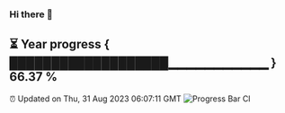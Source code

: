 ### Hi there 👋
⏳ Year progress { ███████████████████▁▁▁▁▁▁▁▁▁▁▁ } 66.37 %
---
⏰ Updated on Thu, 31 Aug 2023 06:07:11 GMT
![Progress Bar CI](https://github.com/Moyi321/Moyi321/workflows/Progress%20Bar%20CI/badge.svg)
